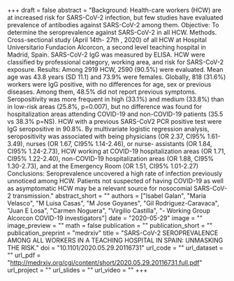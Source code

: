 +++
draft = false
abstract = "Background: Health-care workers (HCW) are at increased risk for SARS-CoV-2 infection, but few studies have evaluated prevalence of antibodies against SARS-CoV-2 among them. Objective: To determine the seroprevalence against SARS-CoV-2 in all HCW. Methods. Cross-sectional study (April 14th- 27th , 2020) of all HCW at Hospital Universitario Fundacion Alcorcon, a second level teaching hospital in Madrid, Spain. SARS-CoV-2 IgG was measured by ELISA. HCW were classified by professional category, working area, and risk for SARS-CoV-2 exposure. Results: Among 2919 HCW, 2590 (90.5%) were evaluated. Mean age was 43.8 years (SD 11.1) and 73.9% were females. Globally, 818 (31.6%) workers were IgG positive, with no differences for age, sex or previous diseases. Among them, 48.5% did not report previous symptoms. Seropositivity was more frequent in high (33.1%) and medium (33.8%) than in low-risk areas (25.8%, p=0.007), but no difference was found for hospitalization areas attending COVID-19 and non-COVID-19 patients (35.5 vs 38.3% p=NS). HCW with a previous SARS-CoV2 PCR positive test were IgG seropositive in 90.8%. By multivariate logistic regression analysis, seropositivity was associated with being physicians (OR 2.37, CI95% 1.61-3.49), nurses (OR 1.67, CI95% 1.14-2.46), or nurse- assistants (OR 1.84, CI95% 1.24-2.73), HCW working at COVID-19 hospitalization areas (OR 1.71, CI95% 1.22-2.40), non-COVID-19 hospitalization areas (OR 1.88, CI95% 1.30-2.73), and at the Emergency Room (OR 1.51, CI95% 1.01-2.27) Conclusions: Seroprevalence uncovered a high rate of infection previously unnoticed among HCW. Patients not suspected of having COVID-19 as well as asymptomatic HCW may be a relevant source for nosocomial SARS-CoV-2 transmission."
abstract_short = ""
authors = ["Isabel Galan", "Maria Velasco", "M Luisa Casas", "M Jose Goyanes", "Gil Rodriguez-Caravaca", "Juan E Losa", "Carmen Noguera", "Virgilio Castilla", "- Working Group Alcorcon COVID-19 investigators"]
date = "2020-05-29"
image = ""
image_preview = ""
math = false
publication = ""
publication_short = ""
publication_preprint = "medrxiv"
title = "SARS-CoV-2 SEROPREVALENCE AMONG ALL WORKERS IN A TEACHING HOSPITAL IN SPAIN: UNMASKING THE RISK."
doi = "10.1101/2020.05.29.20116731"
url_code = ""
url_dataset = ""
url_pdf = "http://medrxiv.org/cgi/content/short/2020.05.29.20116731.full.pdf"
url_project = ""
url_slides = ""
url_video = ""
+++